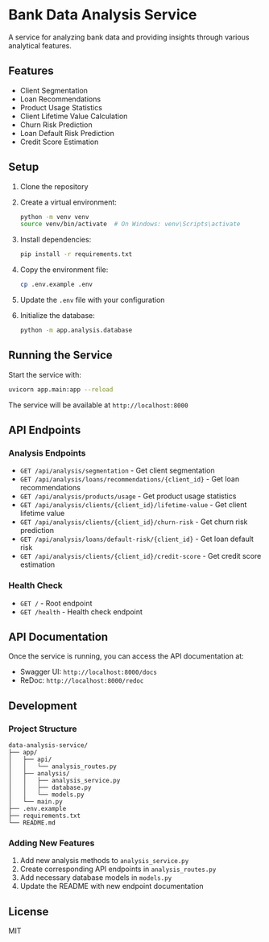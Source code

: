 # Bank Data Analysis Service

A service for analyzing bank data and providing insights through various analytical features.

## Features

- Client Segmentation
- Loan Recommendations
- Product Usage Statistics
- Client Lifetime Value Calculation
- Churn Risk Prediction
- Loan Default Risk Prediction
- Credit Score Estimation

## Setup

1. Clone the repository
2. Create a virtual environment:
   ```bash
   python -m venv venv
   source venv/bin/activate  # On Windows: venv\Scripts\activate
   ```

3. Install dependencies:
   ```bash
   pip install -r requirements.txt
   ```

4. Copy the environment file:
   ```bash
   cp .env.example .env
   ```

5. Update the `.env` file with your configuration

6. Initialize the database:
   ```bash
   python -m app.analysis.database
   ```

## Running the Service

Start the service with:
```bash
uvicorn app.main:app --reload
```

The service will be available at `http://localhost:8000`

## API Endpoints

### Analysis Endpoints

- `GET /api/analysis/segmentation` - Get client segmentation
- `GET /api/analysis/loans/recommendations/{client_id}` - Get loan recommendations
- `GET /api/analysis/products/usage` - Get product usage statistics
- `GET /api/analysis/clients/{client_id}/lifetime-value` - Get client lifetime value
- `GET /api/analysis/clients/{client_id}/churn-risk` - Get churn risk prediction
- `GET /api/analysis/loans/default-risk/{client_id}` - Get loan default risk
- `GET /api/analysis/clients/{client_id}/credit-score` - Get credit score estimation

### Health Check

- `GET /` - Root endpoint
- `GET /health` - Health check endpoint

## API Documentation

Once the service is running, you can access the API documentation at:
- Swagger UI: `http://localhost:8000/docs`
- ReDoc: `http://localhost:8000/redoc`

## Development

### Project Structure

```
data-analysis-service/
├── app/
│   ├── api/
│   │   └── analysis_routes.py
│   ├── analysis/
│   │   ├── analysis_service.py
│   │   ├── database.py
│   │   └── models.py
│   └── main.py
├── .env.example
├── requirements.txt
└── README.md
```

### Adding New Features

1. Add new analysis methods to `analysis_service.py`
2. Create corresponding API endpoints in `analysis_routes.py`
3. Add necessary database models in `models.py`
4. Update the README with new endpoint documentation

## License

MIT 